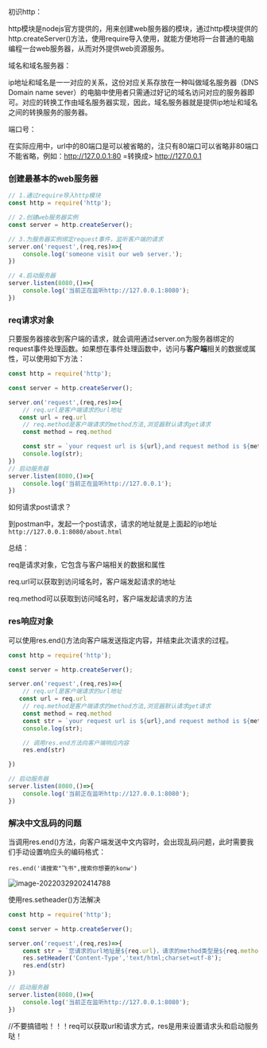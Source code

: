初识http：

http模块是nodejs官方提供的，用来创建web服务器的模块，通过http模块提供的http.createServer()方法，使用require导入使用，就能方便地将一台普通的电脑编程一台web服务器，从而对外提供web资源服务。

域名和域名服务器：

ip地址和域名是一一对应的关系，这份对应关系存放在一种叫做域名服务器（DNS Domain name sever）的电脑中使用者只需通过好记的域名访问对应的服务器即可。对应的转换工作由域名服务器实现，因此，域名服务器就是提供ip地址和域名之间的转换服务的服务器。

端口号：

在实际应用中，url中的80端口是可以被省略的，注只有80端口可以省略非80端口不能省略，例如：http://127.0.0.1:80 =转换成> http://127.0.0.1



### 创建最基本的web服务器

```javascript
// 1.通过require导入http模块
const http = require('http');

// 2.创建web服务器实例
const server = http.createServer();

// 3.为服务器实例绑定request事件，监听客户端的请求
server.on('request',(req,res)=>{
    console.log('someone visit our web server.');
})

// 4.启动服务器
server.listen(8080,()=>{
    console.log('当前正在监听http://127.0.0.1:8080');
})
```

### req请求对象

只要服务器接收到客户端的请求，就会调用通过server.on为服务器绑定的request事件处理函数。如果想在事件处理函数中，访问与**客户端**相关的数据或属性，可以使用如下方法：

```javascript
const http = require('http');

const server = http.createServer();

server.on('request',(req,res)=>{
    // req.url是客户端请求的url地址
   const url = req.url
    // req.method是客户端请求的method方法,浏览器默认请求get请求
    const method = req.method

    const str = `your request url is ${url},and request method is ${method}!`
    console.log(str);
})
// 启动服务器
server.listen(8080,()=>{
    console.log('当前正在监听http://127.0.0.1');
})
```

如何请求post请求？

到postman中，发起一个post请求，请求的地址就是上面起的ip地址`http://127.0.0.1:8080/about.html`

总结：

req是请求对象，它包含与客户端相关的数据和属性

req.url可以获取到访问域名时，客户端发起请求的地址

req.method可以获取到访问域名时，客户端发起请求的方法

### res响应对象

可以使用res.end()方法向客户端发送指定内容，并结束此次请求的过程。

```javascript
const http = require('http');

const server = http.createServer();

server.on('request',(req,res)=>{
    // req.url是客户端请求的url地址
   const url = req.url
    // req.method是客户端请求的method方法,浏览器默认请求get请求
    const method = req.method
    const str = `your request url is ${url},and request method is ${method}!`
    console.log(str);

    // 调用res.end方法向客户端响应内容
    res.end(str)

})

// 启动服务器
server.listen(8080,()=>{
    console.log('当前正在监听http://127.0.0.1:8080');
})
```



### 解决中文乱码的问题

当调用res.end()方法，向客户端发送中文内容时，会出现乱码问题，此时需要我们手动设置响应头的编码格式：

```
res.end('请搜索"飞书",搜索你想要的konw')
```

![image-20220329202414788](/Users/cole/Library/Application%20Support/typora-user-images/image-20220329202414788.png)

使用res.setheader()方法解决

```javascript
const http = require('http');

const server = http.createServer();

server.on('request',(req,res)=>{
    const str = `您请求的url地址是${req.url}，请求的method类型是${req.method}！`
    res.setHeader('Content-Type','text/html;charset=utf-8');
    res.end(str)
})

// 启动服务器
server.listen(8080,()=>{
    console.log('当前正在监听http://127.0.0.1:8080');
})
```

//不要搞错啦！！！req可以获取url和请求方式，res是用来设置请求头和启动服务哒！